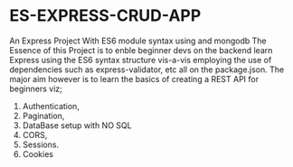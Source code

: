 # ES-EXPRESS-CRUD-APP
An Express Project With ES6 module syntax using and mongodb
The Essence of this Project is to enble beginner devs on the backend learn Express using the ES6 syntax structure 
vis-a-vis employing the use of dependencies such as express-validator, etc all on the package.json. 
The major aim however is to learn the basics of creating a REST API for beginners 
viz;
1. Authentication,
2. Pagination,
3. DataBase setup with NO SQL
4. CORS,
5. Sessions.
6. Cookies
